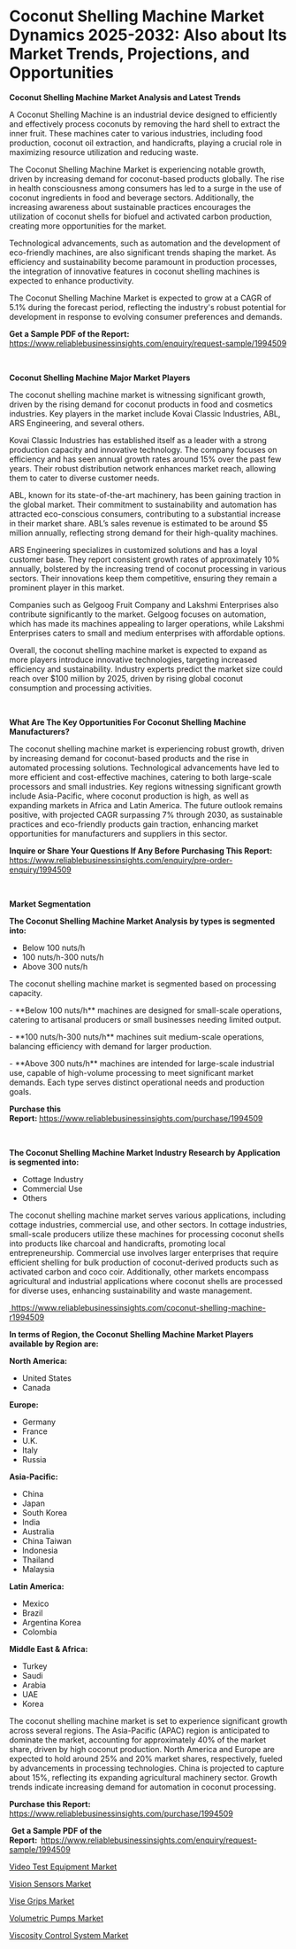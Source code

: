 <p><h1>Coconut Shelling Machine Market Dynamics 2025-2032: Also about Its Market Trends, Projections, and Opportunities</h1></p><p><strong>Coconut Shelling Machine Market Analysis and Latest Trends</strong></p>
<p><p>A Coconut Shelling Machine is an industrial device designed to efficiently and effectively process coconuts by removing the hard shell to extract the inner fruit. These machines cater to various industries, including food production, coconut oil extraction, and handicrafts, playing a crucial role in maximizing resource utilization and reducing waste.</p><p>The Coconut Shelling Machine Market is experiencing notable growth, driven by increasing demand for coconut-based products globally. The rise in health consciousness among consumers has led to a surge in the use of coconut ingredients in food and beverage sectors. Additionally, the increasing awareness about sustainable practices encourages the utilization of coconut shells for biofuel and activated carbon production, creating more opportunities for the market.</p><p>Technological advancements, such as automation and the development of eco-friendly machines, are also significant trends shaping the market. As efficiency and sustainability become paramount in production processes, the integration of innovative features in coconut shelling machines is expected to enhance productivity.</p><p>The Coconut Shelling Machine Market is expected to grow at a CAGR of 5.1% during the forecast period, reflecting the industry's robust potential for development in response to evolving consumer preferences and demands.</p></p>
<p><strong>Get a Sample PDF of the Report:&nbsp;</strong> <a href="https://www.reliablebusinessinsights.com/enquiry/request-sample/1994509?utm_campaign=63&utm_medium=2&utm_source=Github&utm_content=ia&utm_term=10042025&utm_id=coconut-shelling-machine">https://www.reliablebusinessinsights.com/enquiry/request-sample/1994509</a></p>
<p>&nbsp;</p>
<p><strong>Coconut Shelling Machine Major Market Players</strong></p>
<p><p>The coconut shelling machine market is witnessing significant growth, driven by the rising demand for coconut products in food and cosmetics industries. Key players in the market include Kovai Classic Industries, ABL, ARS Engineering, and several others.</p><p>Kovai Classic Industries has established itself as a leader with a strong production capacity and innovative technology. The company focuses on efficiency and has seen annual growth rates around 15% over the past few years. Their robust distribution network enhances market reach, allowing them to cater to diverse customer needs.</p><p>ABL, known for its state-of-the-art machinery, has been gaining traction in the global market. Their commitment to sustainability and automation has attracted eco-conscious consumers, contributing to a substantial increase in their market share. ABL’s sales revenue is estimated to be around $5 million annually, reflecting strong demand for their high-quality machines.</p><p>ARS Engineering specializes in customized solutions and has a loyal customer base. They report consistent growth rates of approximately 10% annually, bolstered by the increasing trend of coconut processing in various sectors. Their innovations keep them competitive, ensuring they remain a prominent player in this market.</p><p>Companies such as Gelgoog Fruit Company and Lakshmi Enterprises also contribute significantly to the market. Gelgoog focuses on automation, which has made its machines appealing to larger operations, while Lakshmi Enterprises caters to small and medium enterprises with affordable options.</p><p>Overall, the coconut shelling machine market is expected to expand as more players introduce innovative technologies, targeting increased efficiency and sustainability. Industry experts predict the market size could reach over $100 million by 2025, driven by rising global coconut consumption and processing activities.</p></p>
<p>&nbsp;</p>
<p><strong>What Are The Key Opportunities For Coconut Shelling Machine Manufacturers?</strong></p>
<p><p>The coconut shelling machine market is experiencing robust growth, driven by increasing demand for coconut-based products and the rise in automated processing solutions. Technological advancements have led to more efficient and cost-effective machines, catering to both large-scale processors and small industries. Key regions witnessing significant growth include Asia-Pacific, where coconut production is high, as well as expanding markets in Africa and Latin America. The future outlook remains positive, with projected CAGR surpassing 7% through 2030, as sustainable practices and eco-friendly products gain traction, enhancing market opportunities for manufacturers and suppliers in this sector.</p></p>
<p><strong>Inquire or Share Your Questions If Any Before Purchasing This Report:</strong> <a href="https://www.reliablebusinessinsights.com/enquiry/pre-order-enquiry/1994509?utm_campaign=63&utm_medium=2&utm_source=Github&utm_content=ia&utm_term=10042025&utm_id=coconut-shelling-machine">https://www.reliablebusinessinsights.com/enquiry/pre-order-enquiry/1994509</a></p>
<p>&nbsp;</p>
<p><strong>Market Segmentation</strong></p>
<p><strong>The Coconut Shelling Machine Market Analysis by types is segmented into:</strong></p>
<p><ul><li>Below 100 nuts/h</li><li>100 nuts/h-300 nuts/h</li><li>Above 300 nuts/h</li></ul></p>
<p><p>The coconut shelling machine market is segmented based on processing capacity. </p><p>- **Below 100 nuts/h** machines are designed for small-scale operations, catering to artisanal producers or small businesses needing limited output. </p><p>- **100 nuts/h-300 nuts/h** machines suit medium-scale operations, balancing efficiency with demand for larger production. </p><p>- **Above 300 nuts/h** machines are intended for large-scale industrial use, capable of high-volume processing to meet significant market demands. Each type serves distinct operational needs and production goals.</p></p>
<p><strong>Purchase this Report:&nbsp;</strong><a href="https://www.reliablebusinessinsights.com/purchase/1994509?utm_campaign=63&utm_medium=2&utm_source=Github&utm_content=ia&utm_term=10042025&utm_id=coconut-shelling-machine">https://www.reliablebusinessinsights.com/purchase/1994509</a></p>
<p>&nbsp;</p>
<p><strong>The Coconut Shelling Machine Market Industry Research by Application is segmented into:</strong></p>
<p><ul><li>Cottage Industry</li><li>Commercial Use</li><li>Others</li></ul></p>
<p><p>The coconut shelling machine market serves various applications, including cottage industries, commercial use, and other sectors. In cottage industries, small-scale producers utilize these machines for processing coconut shells into products like charcoal and handicrafts, promoting local entrepreneurship. Commercial use involves larger enterprises that require efficient shelling for bulk production of coconut-derived products such as activated carbon and coco coir. Additionally, other markets encompass agricultural and industrial applications where coconut shells are processed for diverse uses, enhancing sustainability and waste management.</p></p>
<p><a href="https://www.reliablebusinessinsights.com/coconut-shelling-machine-r1994509?utm_campaign=63&utm_medium=2&utm_source=Github&utm_content=ia&utm_term=10042025&utm_id=coconut-shelling-machine">&nbsp;https://www.reliablebusinessinsights.com/coconut-shelling-machine-r1994509</a></p>
<p><strong>In terms of Region, the Coconut Shelling Machine Market Players available by Region are:</strong></p>
<p>
    <p> <strong> North America: </strong>
        <ul>
            <li>United States</li>
            <li>Canada</li>
        </ul>
        </p> 
    <p> <strong> Europe: </strong>
        <ul>
            <li>Germany</li>
            <li>France</li>
            <li>U.K.</li>
            <li>Italy</li>
            <li>Russia</li>
        </ul>
        </p> 
    <p> <strong> Asia-Pacific: </strong>
        <ul>
            <li>China</li>
            <li>Japan</li>
            <li>South Korea</li>
            <li>India</li>
            <li>Australia</li>
            <li>China Taiwan</li>
            <li>Indonesia</li>
            <li>Thailand</li>
            <li>Malaysia</li>
        </ul>
        </p> 
    <p> <strong> Latin America: </strong>
        <ul>
            <li>Mexico</li>
            <li>Brazil</li>
            <li>Argentina Korea</li>
            <li>Colombia</li>
        </ul>
        </p> 
    <p> <strong> Middle East & Africa: </strong>
        <ul>
            <li>Turkey</li>
            <li>Saudi</li>
            <li>Arabia</li>
            <li>UAE</li>
            <li>Korea</li>
        </ul>
    </p>
    </p>
<p><p>The coconut shelling machine market is set to experience significant growth across several regions. The Asia-Pacific (APAC) region is anticipated to dominate the market, accounting for approximately 40% of the market share, driven by high coconut production. North America and Europe are expected to hold around 25% and 20% market shares, respectively, fueled by advancements in processing technologies. China is projected to capture about 15%, reflecting its expanding agricultural machinery sector. Growth trends indicate increasing demand for automation in coconut processing.</p></p>
<p><strong>Purchase this Report: </strong><a href="https://www.reliablebusinessinsights.com/purchase/1994509?utm_campaign=63&utm_medium=2&utm_source=Github&utm_content=ia&utm_term=10042025&utm_id=coconut-shelling-machine">https://www.reliablebusinessinsights.com/purchase/1994509</a></p>
<p>&nbsp;<strong>Get a Sample PDF of the Report:&nbsp;&nbsp;</strong><a href="https://www.reliablebusinessinsights.com/enquiry/request-sample/1994509?utm_campaign=63&utm_medium=2&utm_source=Github&utm_content=ia&utm_term=10042025&utm_id=coconut-shelling-machine">https://www.reliablebusinessinsights.com/enquiry/request-sample/1994509</a></p>
<p><strong></strong></p>
<p><p><a href="https://github.com/atawanyeze/Market-Research-Report-List-1/blob/main/video-test-equipment-market.md?utm_campaign=63&utm_medium=2&utm_source=Github&utm_content=ia&utm_term=10042025&utm_id=coconut-shelling-machine">Video Test Equipment Market</a></p><p><a href="https://github.com/eimutelufta/Market-Research-Report-List-1/blob/main/vision-sensors-market.md?utm_campaign=63&utm_medium=2&utm_source=Github&utm_content=ia&utm_term=10042025&utm_id=coconut-shelling-machine">Vision Sensors Market</a></p><p><a href="https://github.com/afghatakito29/Market-Research-Report-List-1/blob/main/vise-grips-market.md?utm_campaign=63&utm_medium=2&utm_source=Github&utm_content=ia&utm_term=10042025&utm_id=coconut-shelling-machine">Vise Grips Market</a></p><p><a href="https://github.com/vespigeakexc/Market-Research-Report-List-1/blob/main/volumetric-pumps-market.md?utm_campaign=63&utm_medium=2&utm_source=Github&utm_content=ia&utm_term=10042025&utm_id=coconut-shelling-machine">Volumetric Pumps Market</a></p><p><a href="https://github.com/saqafidrahea/Market-Research-Report-List-1/blob/main/viscosity-control-system-market.md?utm_campaign=63&utm_medium=2&utm_source=Github&utm_content=ia&utm_term=10042025&utm_id=coconut-shelling-machine">Viscosity Control System Market</a></p></p>